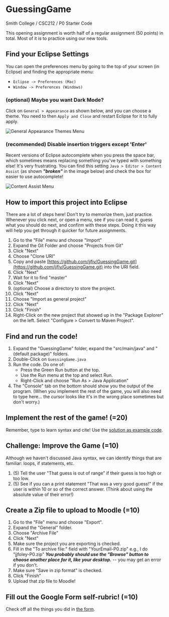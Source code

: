# GuessingGame
Smith College / CSC212 / P0 Starter Code

This opening assignment is worth half of a regular assignment (50 points) in total. Most of it is to practice using our new tools.

## Find your Eclipse Settings

You can open the preferences menu by going to the top of your screen (in Eclipse) and finding the appropriate menu:

- ``Eclipse -> Preferences (Mac)``
- ``Window -> Preferences (Windows)``

### (optional) Maybe you want Dark Mode?

Click on ``General > Appearance`` as shown below, and you can choose a theme. You need to then ``Apply and Close`` and restart Eclipse for it to fully apply.

![General Appearance Themes Menu](EclipseDarkMode.png)


### (recommended) Disable insertion triggers except 'Enter'

Recent versions of Eclipse autocomplete when you press the space bar, which sometimes means replacing something you've typed with something else! It's very frustrating. You can find this setting ``Java > Editor > Content Assist`` (as shown ***"broken"*** in the image below) and check the box for easier to use autocomplete!

![Content Assist Menu](FixEclipseCompletion.png)

## How to import this project into Eclipse

There are a lot of steps here! Don't try to memorize them, just practice. Whenever you click next, or open a menu, see if you can read it, guess what you should do next, and confirm with these steps. Doing it this way will help you get through it quicker for future assignments.

1. Go to the "File" menu and choose "Import"
2. Expand the Git Folder and choose "Projects from Git"
3. Click "Next"
4. Choose "Clone URI"
5. Copy and paste [https://github.com/jjfiv/GuessingGame.git](https://github.com/jjfiv/GuessingGame.git) into the URI field.
6. Click "Next"
7. Wait for it to find "master"
8. Click "Next"
9. (optional) Choose a directory to store the project.
10. Click "Next"
11. Choose "Import as general project"
12. Click "Next"
13. Click "Finish"
14. Right-Click on the new project that showed up in the "Package Explorer" on the left. Select "Configure > Convert to Maven Project".

## Find and run the code!

1. Expand the "GuessingGame" folder, expand the "src/main/java" and "(default package)" folders.
16. Double-Click on ``GuessingGame.java``
17. Run the code. Do one of:
    - Press the Green Run button at the top.
    - Use the Run menu at the top and select Run.
    - Right-Click and choose "Run As > Java Application"
18. The "Console" tab on the bottom should show you the output of the program. (When you implement the rest of the game, you will also need to type here... the cursor looks like it's in the wrong place sometimes but don't worry.)
    
## Implement the rest of the game! (=20)
Remember, type to learn syntax and cite! Use the [solution as example code](https://gist.github.com/jjfiv/767a8041868caae861278659abc063ac).

## Challenge: Improve the Game (=10)

Although we haven't discussed Java syntax, we can identify things that are familiar: loops, if statements, etc.

1. (5) Tell the user "That guess is out of range" if their guess is too high or too low.
1. (5) See if you can a print statement "That was a very good guess!" if the user is within 10 or so of the correct answer. (Think about using the absolute value of their error!)

## Create a Zip file to upload to Moodle (=10)

1. Go to the "File" menu and choose "Export".
2. Expand the "General" folder.
3. Choose "Archive File"
4. Click "Next"
5. Make sure the project you are exporting is checked.
6. Fill in the "To archive file:" field with "YourEmail-P0.zip" e.g., I do "jjfoley-P0.zip"
    ***You probably should use the "Browse" button to choose another place for it, like your desktop.*** -- you may get an error if you don't.
6. Make sure "Save in zip format" is checked.
7. Click "Finish"
8. Upload that zip file to Moodle!

## Fill out the Google Form self-rubric! (=10)

Check off all the things you did in [the form](https://forms.gle/ryKt9Dxki1eUG9fMA).

